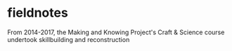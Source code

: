 # fieldnotes
From 2014-2017, the Making and Knowing Project's Craft & Science course undertook skillbuilding and reconstruction 
